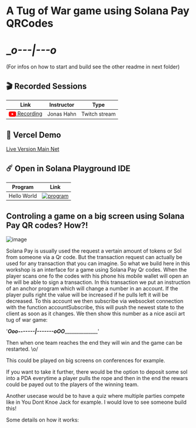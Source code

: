 # A Tug of War game using Solana Pay QRCodes
# ______o---|---o_____

(For infos on how to start and build see the other readme in next folder)

## 🎬 Recorded Sessions

| Link                                                                                                                                   | Instructor      | Type            |
| -------------------------------------------------------------------------------------------------------------------------------------- | --------------- | --------------- |
| [ <img src="https://raw.githubusercontent.com/Solana-Workshops/.github/main/.docs/youtube-icon.png" alt="youtube" width="20" align="center"/> Recording](https://www.youtube.com/watch?v=_XBvEHwSqJc) | Jonas Hahn | Twitch stream |

## 👾 Vercel Demo

<a href="https://tug-of-war.vercel.app/">Live Version Main Net</a>

## ☄️ Open in Solana Playground IDE
| Program | Link |
| -------------------- | --------------------------------------- |
| Hello World | [ ![program](https://ik.imagekit.io/mkpjlhtny/solpg_button_zWM8WlPKs.svg?ik-sdk-version=javascript-1.4.3&updatedAt=1662621556513)](  https://beta.solpg.io/github/https://github.com/Solana-Workshops/tug-of-war-solana-pay/tree/main/program) |


## Controling a game on a big screen using Solana Pay QR codes? How?!

<img width="1325" alt="image" src="https://user-images.githubusercontent.com/5938789/218829341-ac942433-cb12-4d97-8164-cb7dbfeffb3d.png">

Solana Pay is usually used the request a vertain amount of tokens or Sol from someone via a Qr code. 
But the transaction request can actually be used for any transaction that you can imagine. So what we build here in this workshop is an interface for a game using Solana Pay Qr codes. When the player scans one fo the codes with his phone his mobile wallet will open an he will be able to sign a transaction. 
In this transaction we put an instruction of an anchor program which will change a number in an account. 
If the player pulls right the value will be increased if he pulls left it will be decreased. 
To this account we then subscribe via websocket connection with the function accountSubscribe, this will push the newest state to the client as soon as it changes.
We then show this number as a nice ascii art tug of war game: 

'___Ooo-------|-------oOO_________________'

Then when one team reaches the end they will win and the game can be restarted. 
\o/

This could be played on big screens on conferences for example. 

If you want to take it further, there would be the option to deposit some sol into a PDA everytime a player pulls the rope and then in the end the rewars could be payed out to the 
players of the winning team. 

Another usecase would be to have a quiz where multiple parties compete like in You Dont Knoe Jack for example. 
I would love to see someone build this!  

Some details on how it works: 


